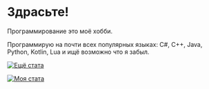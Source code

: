 # Здрасьте!
Программирование это моё хобби.

Программирую на почти всех популярных языках: C#, C++, Java, Python, Kotlin, Lua и ищё возможно что я забыл.

[![Ещё стата](https://github-readme-stats.vercel.app/api?username=ke46138)](https://github.com/anuraghazra/github-readme-stats)

[![Моя стата](https://github-readme-stats.vercel.app/api/top-langs/?username=ke46138)](https://github.com/anuraghazra/github-readme-stats)

<!--
**ke46138/ke46138** is a ✨ _special_ ✨ repository because its `README.md` (this file) appears on your GitHub profile.

Here are some ideas to get you started:

- 🔭 I’m currently working on ...
- 🌱 I’m currently learning ...
- 👯 I’m looking to collaborate on ...
- 🤔 I’m looking for help with ...
- 💬 Ask me about ...
- 📫 How to reach me: ...
- 😄 Pronouns: ...
- ⚡ Fun fact: ...
-->
